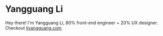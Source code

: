 # Yangguang Li

Hey there! I'm Yangguang Li, 80% front-end engineer + 20% UX designer. Checkout [liyangguang.com](https://liyangguang.com/).
